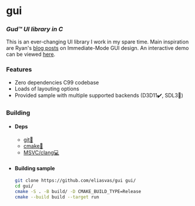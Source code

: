 # gui
### _Gud™️ UI library in C_

This is an ever-changing UI library I work in my spare time.
Main inspiration are Ryan's [blog posts](https://www.rfleury.com/p/ui-series-table-of-contents) on Immediate-Mode GUI design.
An interactive demo can be viewed [here](https://pages.github.com/).
### Features
- Zero dependencies C99 codebase
- Loads of layouting options
- Provided sample with multiple supported backends (D3D11✔️, SDL3🚧) 
### Building
- #### Deps
    - [git🧰](https://git-scm.com/downloads)
    - [cmake🔪](https://cmake.org/download/)
    - [MSVC/clang💻](https://releases.llvm.org/download.html)
- #### Building sample
    ```bash
    git clone https://github.com/eliasvas/gui gui/
    cd gui/
    cmake -S . -B build/ -D CMAKE_BUILD_TYPE=Release
    cmake --build build --target run 
    ```